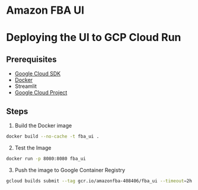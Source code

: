 # Amazon FBA UI


# Deploying the UI to GCP Cloud Run

## Prerequisites

- [Google Cloud SDK](https://cloud.google.com/sdk/docs/install)
- [Docker](https://docs.docker.com/get-docker/)
- Streamlit
- [Google Cloud Project](https://cloud.google.com/resource-manager/docs/creating-managing-projects)

## Steps

1. Build the Docker image

```bash
docker build --no-cache -t fba_ui .
```

2. Test the Image

```bash
docker run -p 8080:8080 fba_ui
```

3. Push the image to Google Container Registry

```bash
gcloud builds submit --tag gcr.io/amazonfba-408406/fba_ui --timeout=2h
```